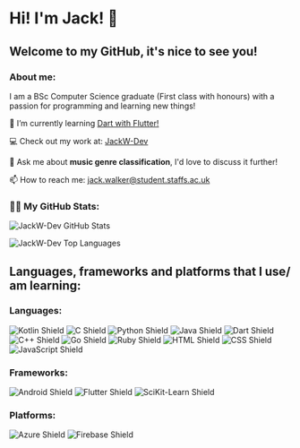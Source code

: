 # Hi! I'm Jack! 👋

## Welcome to my GitHub, it's nice to see you!

### About me:
I am a BSc Computer Science graduate (First class with honours) with a passion for programming and learning new things!

🎯 I’m currently learning [Dart with Flutter!](https://flutter.dev/)

💻 Check out my work at: [JackW-Dev](https://github.com/JackW-Dev?tab=repositories)

💬 Ask me about <b>music genre classification</b>, I'd love to discuss it further!

📫 How to reach me: jack.walker@student.staffs.ac.uk

### 👨‍💻  My GitHub Stats:

![JackW-Dev GitHub Stats](https://github-readme-stats.vercel.app/api?username=JackW-Dev&theme=omni&show_icons=true&&count_private=true&include_all_commits=true)

![JackW-Dev Top Languages](https://github-readme-stats.vercel.app/api/top-langs/?username=JackW-Dev&theme=omni&show_icons=true&layout=compact&langs_count=8&hide=javascript,html,css)

## Languages, frameworks and platforms that I use/ am learning:

### Languages:

![Kotlin Shield](https://img.shields.io/badge/Code-Kotlin-teal?style=flat-square&logoColor=white&logo=Kotlin)
![C Shield](https://img.shields.io/badge/Code-C-teal?style=flat-square&logoColor=white&logo=C)
![Python Shield](https://img.shields.io/badge/Code-Python-teal?style=flat-square&logoColor=white&logo=Python)
![Java Shield](https://img.shields.io/badge/Code-Java-teal?style=flat-square&logoColor=whitee&logo=Java)
![Dart Shield](https://img.shields.io/badge/Code-Dart-teal?style=flat-square&logoColor=white&logo=Dart)
![C++ Shield](https://img.shields.io/badge/Code-C++-teal?style=flat-square&logoColor=white&logo=C%2b%2b)
![Go Shield](https://img.shields.io/badge/Code-Go-teal?style=flat-square&logoColor=white&logo=Go)
![Ruby Shield](https://img.shields.io/badge/Code-Ruby-teal?style=flat-square&logoColor=white&logo=Ruby)
![HTML Shield](https://img.shields.io/badge/Code-HTML-teal?style=flat-square&logoColor=white&logo=HTML5)
![CSS Shield](https://img.shields.io/badge/Code-CSS-teal?style=flat-square&logoColor=white&logo=CSS3)
![JavaScript Shield](https://img.shields.io/badge/Code-JavaScript-teal?style=flat-square&logoColor=white&logo=JavaScript)


### Frameworks:

![Android Shield](https://img.shields.io/badge/Framework-Android-mediumpurple?style=flat-square&logoColor=white&logo=Android)
![Flutter Shield](https://img.shields.io/badge/Framework-Flutter-mediumpurple?style=flat-square&logoColor=white&logo=Flutter)
![SciKit-Learn Shield](https://img.shields.io/badge/Framework-SciKit--Learn-mediumpurple?style=flat-square&logoColor=white&logo=SciKit-Learn)

### Platforms:

![Azure Shield](https://img.shields.io/badge/Platform-Azure-indigo?style=flat-square&logoColor=white&logo=Microsoft-Azure)
![Firebase Shield](https://img.shields.io/badge/Platform-Firebase-indigo?style=flat-square&logoColor=white&logo=Firebase)
